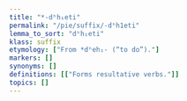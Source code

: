 ```yaml
---
title: "*-dʰh₁eti"
permalink: "/pie/suffix/-dʰh1eti"
lemma_to_sort: "dʰh₁eti"
klass: suffix
etymology: ["From *dʰeh₁- (“to do”)."]
markers: []
synonyms: []
definitions: [["Forms resultative verbs."]]
topics: []
---
```

